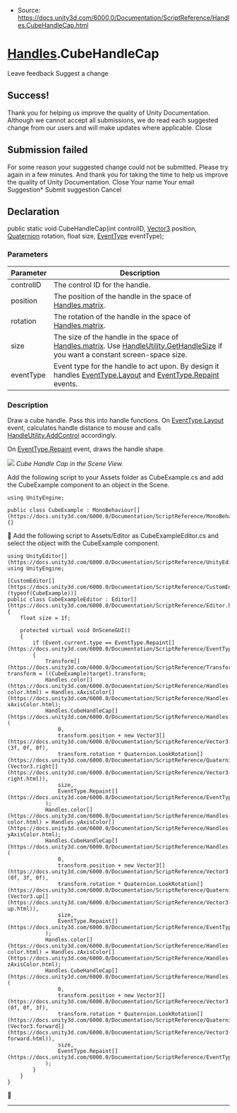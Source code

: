* Source: https://docs.unity3d.com/6000.0/Documentation/ScriptReference/Handles.CubeHandleCap.html

#  [Handles](https://docs.unity3d.com/6000.0/Documentation/ScriptReference/Handles.html).CubeHandleCap
Leave feedback
Suggest a change
## Success!
Thank you for helping us improve the quality of Unity Documentation. Although we cannot accept all submissions, we do read each suggested change from our users and will make updates where applicable.
Close
## Submission failed
For some reason your suggested change could not be submitted. Please <a>try again</a> in a few minutes. And thank you for taking the time to help us improve the quality of Unity Documentation.
Close
Your name Your email Suggestion* Submit suggestion
Cancel
## Declaration
public static void CubeHandleCap(int controlID, [Vector3](https://docs.unity3d.com/6000.0/Documentation/ScriptReference/Vector3.html) position, [Quaternion](https://docs.unity3d.com/6000.0/Documentation/ScriptReference/Quaternion.html) rotation, float size, [EventType](https://docs.unity3d.com/6000.0/Documentation/ScriptReference/EventType.html) eventType); 
### Parameters
Parameter | Description  
---|---  
controlID | The control ID for the handle.  
position | The position of the handle in the space of [Handles.matrix](https://docs.unity3d.com/6000.0/Documentation/ScriptReference/Handles-matrix.html).  
rotation | The rotation of the handle in the space of [Handles.matrix](https://docs.unity3d.com/6000.0/Documentation/ScriptReference/Handles-matrix.html).  
size | The size of the handle in the space of [Handles.matrix](https://docs.unity3d.com/6000.0/Documentation/ScriptReference/Handles-matrix.html). Use [HandleUtility.GetHandleSize](https://docs.unity3d.com/6000.0/Documentation/ScriptReference/HandleUtility.GetHandleSize.html) if you want a constant screen-space size.  
eventType | Event type for the handle to act upon. By design it handles [EventType.Layout](https://docs.unity3d.com/6000.0/Documentation/ScriptReference/EventType.Layout.html) and [EventType.Repaint](https://docs.unity3d.com/6000.0/Documentation/ScriptReference/EventType.Repaint.html) events.  
### Description
Draw a cube handle. Pass this into handle functions.
On [EventType.Layout](https://docs.unity3d.com/6000.0/Documentation/ScriptReference/EventType.Layout.html) event, calculates handle distance to mouse and calls [HandleUtility.AddControl](https://docs.unity3d.com/6000.0/Documentation/ScriptReference/HandleUtility.AddControl.html) accordingly.  
  
On [EventType.Repaint](https://docs.unity3d.com/6000.0/Documentation/ScriptReference/EventType.Repaint.html) event, draws the handle shape.  
  
![](https://docs.unity3d.com/6000.0/Documentation/StaticFiles/ScriptRefImages/CubeCap.png) _Cube Handle Cap in the Scene View._  
  
Add the following script to your Assets folder as CubeExample.cs and add the CubeExample component to an object in the Scene.
```
using UnityEngine;  
  
public class CubeExample : MonoBehaviour[](https://docs.unity3d.com/6000.0/Documentation/ScriptReference/MonoBehaviour.html) {}

```

Add the following script to Assets/Editor as CubeExampleEditor.cs and select the object with the CubeExample component.
```
using UnityEditor[](https://docs.unity3d.com/6000.0/Documentation/ScriptReference/UnityEditor.html);
using UnityEngine;  
  
[CustomEditor[](https://docs.unity3d.com/6000.0/Documentation/ScriptReference/CustomEditor.html)(typeof(CubeExample))]
public class CubeExampleEditor : Editor[](https://docs.unity3d.com/6000.0/Documentation/ScriptReference/Editor.html)
{
    float size = 1f;  
  
    protected virtual void OnSceneGUI()
    {
        if (Event.current.type == EventType.Repaint[](https://docs.unity3d.com/6000.0/Documentation/ScriptReference/EventType.Repaint.html))
        {
            Transform[](https://docs.unity3d.com/6000.0/Documentation/ScriptReference/Transform.html) transform = ((CubeExample)target).transform;
            Handles.color[](https://docs.unity3d.com/6000.0/Documentation/ScriptReference/Handles-color.html) = Handles.xAxisColor[](https://docs.unity3d.com/6000.0/Documentation/ScriptReference/Handles-xAxisColor.html);
            Handles.CubeHandleCap[](https://docs.unity3d.com/6000.0/Documentation/ScriptReference/Handles.CubeHandleCap.html)(
                0,
                transform.position + new Vector3[](https://docs.unity3d.com/6000.0/Documentation/ScriptReference/Vector3.html)(3f, 0f, 0f),
                transform.rotation * Quaternion.LookRotation[](https://docs.unity3d.com/6000.0/Documentation/ScriptReference/Quaternion.LookRotation.html)(Vector3.right[](https://docs.unity3d.com/6000.0/Documentation/ScriptReference/Vector3-right.html)),
                size,
                EventType.Repaint[](https://docs.unity3d.com/6000.0/Documentation/ScriptReference/EventType.Repaint.html)
            );
            Handles.color[](https://docs.unity3d.com/6000.0/Documentation/ScriptReference/Handles-color.html) = Handles.yAxisColor[](https://docs.unity3d.com/6000.0/Documentation/ScriptReference/Handles-yAxisColor.html);
            Handles.CubeHandleCap[](https://docs.unity3d.com/6000.0/Documentation/ScriptReference/Handles.CubeHandleCap.html)(
                0,
                transform.position + new Vector3[](https://docs.unity3d.com/6000.0/Documentation/ScriptReference/Vector3.html)(0f, 3f, 0f),
                transform.rotation * Quaternion.LookRotation[](https://docs.unity3d.com/6000.0/Documentation/ScriptReference/Quaternion.LookRotation.html)(Vector3.up[](https://docs.unity3d.com/6000.0/Documentation/ScriptReference/Vector3-up.html)),
                size,
                EventType.Repaint[](https://docs.unity3d.com/6000.0/Documentation/ScriptReference/EventType.Repaint.html)
            );
            Handles.color[](https://docs.unity3d.com/6000.0/Documentation/ScriptReference/Handles-color.html) = Handles.zAxisColor[](https://docs.unity3d.com/6000.0/Documentation/ScriptReference/Handles-zAxisColor.html);
            Handles.CubeHandleCap[](https://docs.unity3d.com/6000.0/Documentation/ScriptReference/Handles.CubeHandleCap.html)(
                0,
                transform.position + new Vector3[](https://docs.unity3d.com/6000.0/Documentation/ScriptReference/Vector3.html)(0f, 0f, 3f),
                transform.rotation * Quaternion.LookRotation[](https://docs.unity3d.com/6000.0/Documentation/ScriptReference/Quaternion.LookRotation.html)(Vector3.forward[](https://docs.unity3d.com/6000.0/Documentation/ScriptReference/Vector3-forward.html)),
                size,
                EventType.Repaint[](https://docs.unity3d.com/6000.0/Documentation/ScriptReference/EventType.Repaint.html)
            );
        }
    }
}

```

* * *
